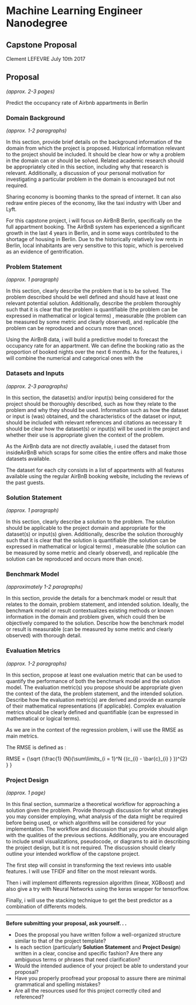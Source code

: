 # Machine Learning Engineer Nanodegree
## Capstone Proposal
Clement LEFEVRE
July 10th 2017

## Proposal
_(approx. 2-3 pages)_

Predict the occupancy rate of Airbnb appartments in Berlin


### Domain Background
_(approx. 1-2 paragraphs)_

In this section, provide brief details on the background information of the domain from which the project is proposed. Historical information relevant to the project should be included. It should be clear how or why a problem in the domain can or should be solved. Related academic research should be appropriately cited in this section, including why that research is relevant. Additionally, a discussion of your personal motivation for investigating a particular problem in the domain is encouraged but not required.


Sharing economy is booming thanks to the spread of internet. It can also redraw entire pieces of the economy, like the taxi industry with Uber and Lyft.

For this capstone project, i will focus on AirBnB Berlin, specifically on the full appartment booking.
The AirBnB system has experienced a significant growth in the last 4 years in Berlin, and in some ways contributed to the shortage of housing in Berlin. Due to the historically relatively low rents in Berlin, local inhabitants are very sensitive to this topic, which is perceived as an evidence of gentrification.

### Problem Statement
_(approx. 1 paragraph)_

In this section, clearly describe the problem that is to be solved. The problem described should be well defined and should have at least one relevant potential solution. Additionally, describe the problem thoroughly such that it is clear that the problem is quantifiable (the problem can be expressed in mathematical or logical terms) , measurable (the problem can be measured by some metric and clearly observed), and replicable (the problem can be reproduced and occurs more than once).

Using the AirBnB data, i will build a predictive model to forecast the occupancy rate for an appartment.
We can define the booking ratio as the proportion of booked nights over the next 6 months.
As for the features, i will combine the numerical and categorical ones with the 




### Datasets and Inputs
_(approx. 2-3 paragraphs)_

In this section, the dataset(s) and/or input(s) being considered for the project should be thoroughly described, such as how they relate to the problem and why they should be used. Information such as how the dataset or input is (was) obtained, and the characteristics of the dataset or input, should be included with relevant references and citations as necessary It should be clear how the dataset(s) or input(s) will be used in the project and whether their use is appropriate given the context of the problem.

As the AirBnb data are not directly available, i used the dataset from insideAirBnB which scraps for some cities the entire offers and make those datasets available. 

The dataset for each city consists in a list of appartments with all features available using the regular AirBnB booking website, including the reviews of the past guests.



### Solution Statement
_(approx. 1 paragraph)_

In this section, clearly describe a solution to the problem. The solution should be applicable to the project domain and appropriate for the dataset(s) or input(s) given. Additionally, describe the solution thoroughly such that it is clear that the solution is quantifiable (the solution can be expressed in mathematical or logical terms) , measurable (the solution can be measured by some metric and clearly observed), and replicable (the solution can be reproduced and occurs more than once).




### Benchmark Model
_(approximately 1-2 paragraphs)_

In this section, provide the details for a benchmark model or result that relates to the domain, problem statement, and intended solution. Ideally, the benchmark model or result contextualizes existing methods or known information in the domain and problem given, which could then be objectively compared to the solution. Describe how the benchmark model or result is measurable (can be measured by some metric and clearly observed) with thorough detail.



### Evaluation Metrics
_(approx. 1-2 paragraphs)_

In this section, propose at least one evaluation metric that can be used to quantify the performance of both the benchmark model and the solution model. The evaluation metric(s) you propose should be appropriate given the context of the data, the problem statement, and the intended solution. Describe how the evaluation metric(s) are derived and provide an example of their mathematical representations (if applicable). Complex evaluation metrics should be clearly defined and quantifiable (can be expressed in mathematical or logical terms).


As we are in the context of the regression problem, i will use the RMSE as main metrics.

The RMSE is defined as :

RMSE = {\sqrt {\frac{1} {N}{\sum\limits_{i = 1}^N {(c_{i} - \bar{c}_{i} } })^{2} } }



### Project Design
_(approx. 1 page)_

In this final section, summarize a theoretical workflow for approaching a solution given the problem. Provide thorough discussion for what strategies you may consider employing, what analysis of the data might be required before being used, or which algorithms will be considered for your implementation. The workflow and discussion that you provide should align with the qualities of the previous sections. Additionally, you are encouraged to include small visualizations, pseudocode, or diagrams to aid in describing the project design, but it is not required. The discussion should clearly outline your intended workflow of the capstone project.

The first step will consist in transforming the text reviews into usable features. I will use TFIDF and filter on the most relevant words.

Then i will implement differents regression algorithm (linear, XGBoost) and also give a try with  Neural Networks using the keras wrapper for tensorflow.

Finally, i will use the stacking technique to get the best predictor as a combination of differents models.





-----------

**Before submitting your proposal, ask yourself. . .**

- Does the proposal you have written follow a well-organized structure similar to that of the project template?
- Is each section (particularly **Solution Statement** and **Project Design**) written in a clear, concise and specific fashion? Are there any ambiguous terms or phrases that need clarification?
- Would the intended audience of your project be able to understand your proposal?
- Have you properly proofread your proposal to assure there are minimal grammatical and spelling mistakes?
- Are all the resources used for this project correctly cited and referenced?